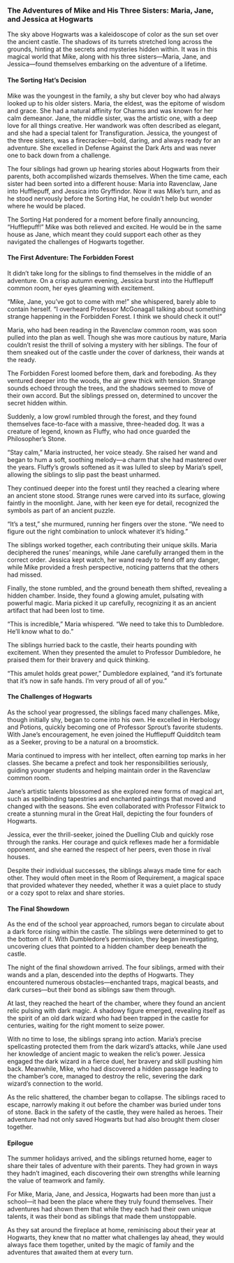 ### The Adventures of Mike and His Three Sisters: Maria, Jane, and Jessica at Hogwarts

The sky above Hogwarts was a kaleidoscope of color as the sun set over the ancient castle. The shadows of its turrets stretched long across the grounds, hinting at the secrets and mysteries hidden within. It was in this magical world that Mike, along with his three sisters—Maria, Jane, and Jessica—found themselves embarking on the adventure of a lifetime.

#### The Sorting Hat’s Decision

Mike was the youngest in the family, a shy but clever boy who had always looked up to his older sisters. Maria, the eldest, was the epitome of wisdom and grace. She had a natural affinity for Charms and was known for her calm demeanor. Jane, the middle sister, was the artistic one, with a deep love for all things creative. Her wandwork was often described as elegant, and she had a special talent for Transfiguration. Jessica, the youngest of the three sisters, was a firecracker—bold, daring, and always ready for an adventure. She excelled in Defense Against the Dark Arts and was never one to back down from a challenge.

The four siblings had grown up hearing stories about Hogwarts from their parents, both accomplished wizards themselves. When the time came, each sister had been sorted into a different house: Maria into Ravenclaw, Jane into Hufflepuff, and Jessica into Gryffindor. Now it was Mike’s turn, and as he stood nervously before the Sorting Hat, he couldn’t help but wonder where he would be placed.

The Sorting Hat pondered for a moment before finally announcing, “Hufflepuff!” Mike was both relieved and excited. He would be in the same house as Jane, which meant they could support each other as they navigated the challenges of Hogwarts together.

#### The First Adventure: The Forbidden Forest

It didn’t take long for the siblings to find themselves in the middle of an adventure. On a crisp autumn evening, Jessica burst into the Hufflepuff common room, her eyes gleaming with excitement.

“Mike, Jane, you’ve got to come with me!” she whispered, barely able to contain herself. “I overheard Professor McGonagall talking about something strange happening in the Forbidden Forest. I think we should check it out!”

Maria, who had been reading in the Ravenclaw common room, was soon pulled into the plan as well. Though she was more cautious by nature, Maria couldn’t resist the thrill of solving a mystery with her siblings. The four of them sneaked out of the castle under the cover of darkness, their wands at the ready.

The Forbidden Forest loomed before them, dark and foreboding. As they ventured deeper into the woods, the air grew thick with tension. Strange sounds echoed through the trees, and the shadows seemed to move of their own accord. But the siblings pressed on, determined to uncover the secret hidden within.

Suddenly, a low growl rumbled through the forest, and they found themselves face-to-face with a massive, three-headed dog. It was a creature of legend, known as Fluffy, who had once guarded the Philosopher’s Stone.

“Stay calm,” Maria instructed, her voice steady. She raised her wand and began to hum a soft, soothing melody—a charm that she had mastered over the years. Fluffy’s growls softened as it was lulled to sleep by Maria’s spell, allowing the siblings to slip past the beast unharmed.

They continued deeper into the forest until they reached a clearing where an ancient stone stood. Strange runes were carved into its surface, glowing faintly in the moonlight. Jane, with her keen eye for detail, recognized the symbols as part of an ancient puzzle.

“It’s a test,” she murmured, running her fingers over the stone. “We need to figure out the right combination to unlock whatever it’s hiding.”

The siblings worked together, each contributing their unique skills. Maria deciphered the runes’ meanings, while Jane carefully arranged them in the correct order. Jessica kept watch, her wand ready to fend off any danger, while Mike provided a fresh perspective, noticing patterns that the others had missed.

Finally, the stone rumbled, and the ground beneath them shifted, revealing a hidden chamber. Inside, they found a glowing amulet, pulsating with powerful magic. Maria picked it up carefully, recognizing it as an ancient artifact that had been lost to time.

“This is incredible,” Maria whispered. “We need to take this to Dumbledore. He’ll know what to do.”

The siblings hurried back to the castle, their hearts pounding with excitement. When they presented the amulet to Professor Dumbledore, he praised them for their bravery and quick thinking.

“This amulet holds great power,” Dumbledore explained, “and it’s fortunate that it’s now in safe hands. I’m very proud of all of you.”

#### The Challenges of Hogwarts

As the school year progressed, the siblings faced many challenges. Mike, though initially shy, began to come into his own. He excelled in Herbology and Potions, quickly becoming one of Professor Sprout’s favorite students. With Jane’s encouragement, he even joined the Hufflepuff Quidditch team as a Seeker, proving to be a natural on a broomstick.

Maria continued to impress with her intellect, often earning top marks in her classes. She became a prefect and took her responsibilities seriously, guiding younger students and helping maintain order in the Ravenclaw common room.

Jane’s artistic talents blossomed as she explored new forms of magical art, such as spellbinding tapestries and enchanted paintings that moved and changed with the seasons. She even collaborated with Professor Flitwick to create a stunning mural in the Great Hall, depicting the four founders of Hogwarts.

Jessica, ever the thrill-seeker, joined the Duelling Club and quickly rose through the ranks. Her courage and quick reflexes made her a formidable opponent, and she earned the respect of her peers, even those in rival houses.

Despite their individual successes, the siblings always made time for each other. They would often meet in the Room of Requirement, a magical space that provided whatever they needed, whether it was a quiet place to study or a cozy spot to relax and share stories.

#### The Final Showdown

As the end of the school year approached, rumors began to circulate about a dark force rising within the castle. The siblings were determined to get to the bottom of it. With Dumbledore’s permission, they began investigating, uncovering clues that pointed to a hidden chamber deep beneath the castle.

The night of the final showdown arrived. The four siblings, armed with their wands and a plan, descended into the depths of Hogwarts. They encountered numerous obstacles—enchanted traps, magical beasts, and dark curses—but their bond as siblings saw them through.

At last, they reached the heart of the chamber, where they found an ancient relic pulsing with dark magic. A shadowy figure emerged, revealing itself as the spirit of an old dark wizard who had been trapped in the castle for centuries, waiting for the right moment to seize power.

With no time to lose, the siblings sprang into action. Maria’s precise spellcasting protected them from the dark wizard’s attacks, while Jane used her knowledge of ancient magic to weaken the relic’s power. Jessica engaged the dark wizard in a fierce duel, her bravery and skill pushing him back. Meanwhile, Mike, who had discovered a hidden passage leading to the chamber’s core, managed to destroy the relic, severing the dark wizard’s connection to the world.

As the relic shattered, the chamber began to collapse. The siblings raced to escape, narrowly making it out before the chamber was buried under tons of stone. Back in the safety of the castle, they were hailed as heroes. Their adventure had not only saved Hogwarts but had also brought them closer together.

#### Epilogue

The summer holidays arrived, and the siblings returned home, eager to share their tales of adventure with their parents. They had grown in ways they hadn’t imagined, each discovering their own strengths while learning the value of teamwork and family.

For Mike, Maria, Jane, and Jessica, Hogwarts had been more than just a school—it had been the place where they truly found themselves. Their adventures had shown them that while they each had their own unique talents, it was their bond as siblings that made them unstoppable.

As they sat around the fireplace at home, reminiscing about their year at Hogwarts, they knew that no matter what challenges lay ahead, they would always face them together, united by the magic of family and the adventures that awaited them at every turn.